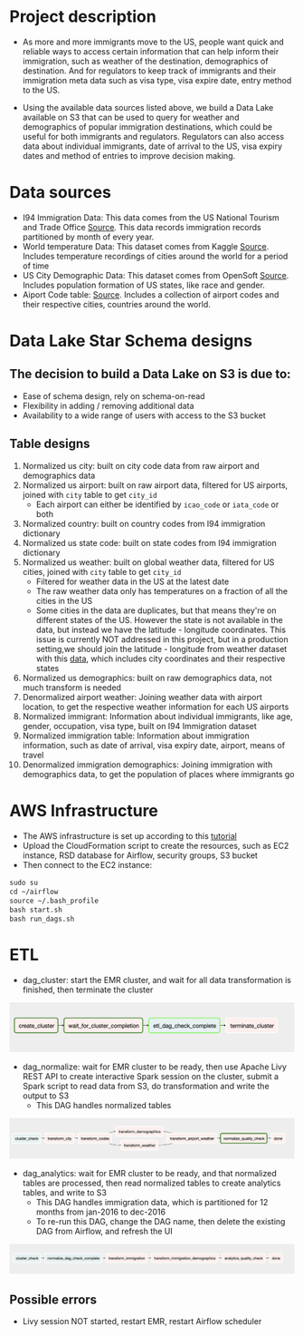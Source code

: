 # Project description
- As more and more immigrants move to the US, people want quick and reliable ways to access certain information that can help inform their immigration, such as weather of the destination, demographics of destination. And for regulators to keep track of immigrants and their immigration meta data such as visa type, visa expire date, entry method to the US.

- Using the available data sources listed above, we build a Data Lake available on S3 that can be used to query for weather and demographics of popular immigration destinations, which could be useful for both immigrants and regulators. Regulators can also access data about individual immigrants, date of arrival to the US, visa expiry dates and method of entries to improve decision making.


# Data sources
- I94 Immigration Data: This data comes from the US National Tourism and Trade Office [Source](https://travel.trade.gov/research/reports/i94/historical/2016.html). This data records immigration records partitioned by month of every year.
- World temperature Data: This dataset comes from Kaggle [Source](https://www.kaggle.com/berkeleyearth/climate-change-earth-surface-temperature-data). Includes temperature recordings of cities around the world for a period of time
- US City Demographic Data: This dataset comes from OpenSoft [Source](https://public.opendatasoft.com/explore/dataset/us-cities-demographics/export/). Includes population formation of US states, like race and gender.
- Aiport Code table: [Source](https://datahub.io/core/airport-codes#data). Includes a collection of airport codes and their respective cities, countries around the world.


# Data Lake Star Schema designs
## The decision to build a Data Lake on S3 is due to:
- Ease of schema design, rely on schema-on-read
- Flexibility in adding / removing additional data
- Availability to a wide range of users with access to the S3 bucket


## Table designs
1. Normalized us city: built on city code data from raw airport and demographics data
2. Normalized us airport: built on raw airport data, filtered for US airports, joined with ``city`` table to get ``city_id``
    - Each airport can either be identified by ``icao_code`` or ``iata_code`` or both
3. Normalized country: built on country codes from I94 immigration dictionary
4. Normalized us state code: built on state codes from I94 immigration dictionary
5. Normalized us weather: built on global weather data, filtered for US cities, joined with ``city`` table to get ``city_id``
    - Filtered for weather data in the US at the latest date
    - The raw weather data only has temperatures on a fraction of all the cities in the US
    - Some cities in the data are duplicates, but that means they're on different states of the US. However the state is not available in the data, but instead we have the latitude - longitude coordinates. This issue is currently NOT addressed in this project, but in a production setting,we should join the latitude - longitude from weather dataset with this [data](https://simplemaps.com/data/us-cities), which includes city coordinates and their respective states
6. Normalized us demographics: built on raw demographics data, not much transform is needed
7. Denormalized airport weather: Joining weather data with airport location, to get the respective weather information for each US airports
8. Normalized immigrant: Information about individual immigrants, like age, gender, occupation, visa type, built on I94 Immigration dataset
9. Normalized immigration table: Information about immigration information, such as date of arrival, visa expiry date, airport, means of travel
10. Denormalized immigration demographics: Joining immigration with demographics data, to get the population of places where immigrants go


# AWS Infrastructure
- The AWS infrastructure is set up according to this [tutorial](https://aws.amazon.com/blogs/big-data/build-a-concurrent-data-orchestration-pipeline-using-amazon-emr-and-apache-livy/)
- Upload the CloudFormation script to create the resources, such as EC2 instance, RSD database for Airflow, security groups, S3 bucket
- Then connect to the EC2 instance:
```
sudo su
cd ~/airflow
source ~/.bash_profile
bash start.sh
bash run_dags.sh
```

# ETL
- dag_cluster: start the EMR cluster, and wait for all data transformation is finished, then terminate the cluster

![alt text](imgs/cluster-dag.png)

- dag_normalize: wait for EMR cluster to be ready, then use Apache Livy REST API to create interactive Spark session on the cluster, submit a Spark script to read data from S3, do transformation and write the output to S3
    - This DAG handles normalized tables

![alt text](imgs/normalize_dag.png)

- dag_analytics: wait for EMR cluster to be ready, and that normalized tables are processed, then read normalized tables to create analytics tables, and write to S3
    - This DAG handles immigration data, which is partitioned for 12 months from jan-2016 to dec-2016
    - To re-run this DAG, change the DAG name, then delete the existing DAG from Airflow, and refresh the UI

![alt text](imgs/analytics_dag.png)

## Possible errors
- Livy session NOT started, restart EMR, restart Airflow scheduler


